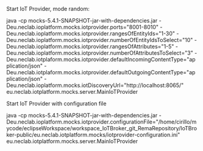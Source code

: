 Start IoT Provider, mode random:

java -cp mocks-5.4.1-SNAPSHOT-jar-with-dependencies.jar -Deu.neclab.ioplatform.mocks.iotprovider.ports="8001-8010" -Deu.neclab.ioplatform.mocks.iotprovider.rangesOfEntityIds="1-30" -Deu.neclab.ioplatform.mocks.iotprovider.numberOfEntityIdsToSelect="10" -Deu.neclab.ioplatform.mocks.iotprovider.rangesOfAttributes="1-5" -Deu.neclab.ioplatform.mocks.iotprovider.numberOfAttributesToSelect="3" -Deu.neclab.iotplaform.mocks.iotprovider.defaultIncomingContentType="application/json" -Deu.neclab.iotplaform.mocks.iotprovider.defaultOutgoingContentType="application/json" -Deu.neclab.ioplatform.mocks.iotDiscoveryUrl="http://localhost:8065/" eu.neclab.iotplatform.mocks.server.MainIoTProvider


Start IoT Provider with configuration file

java -cp mocks-5.4.1-SNAPSHOT-jar-with-dependencies.jar -Deu.neclab.ioplatform.mocks.iotprovider.configurationFile="/home/cirillo/mycode/eclipseWorkspace/workspace_IoTBroker_git_RemaRepository/IoTBroker-public/eu.neclab.iotplatform.mocks/iotprovider-configuration.ini" eu.neclab.iotplatform.mocks.server.MainIoTProvider


